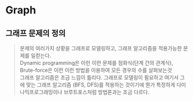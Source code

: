 # Graph

## 그래프 문제의 정의
> 문제의 여러가지 상황을 그래프로 모델링하고, 그래프 알고리즘을 적용가능한 문제를 일컫는다.   
> Dynamic programming은 이런 이런 문제를 점화식(단계 간의 관계식), Brute-force은 이런 이런 방법을 이용하여 모든 경우의 수를 살펴보는것   
> 그래프 알고리즘은 조금 느낌이 틀리다. 그래프로 모델링이 필요하고 여기서 그에 맞는 그래프 알고리즘 (BFS, DFS)를 적용하는 것이기에
> 뭔가 특정하게 다이나믹프로그래밍이나 브루트포스처럼 방법론과는 조금 다르다.
